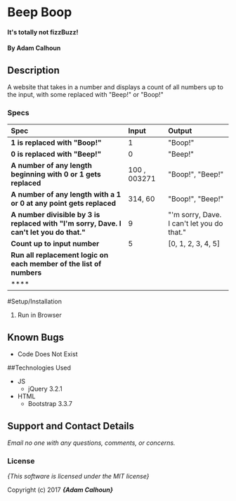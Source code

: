 # Beep Boop

#### It's totally not fizzBuzz!

#### By Adam Calhoun

## Description

A website that takes in a number and displays a count of all numbers up to the input, with some replaced with "Beep!" or "Boop!"

### Specs
| Spec | Input | Output |
| :-------------     | :------------- | :------------- |
|**1 is replaced with "Boop!"**| 1 | "Boop!" |
|**0 is replaced with "Beep!"**| 0 | "Beep!" |
|**A number of any length beginning with 0 or 1 gets replaced**| 100 , 003271 | "Boop!", "Beep!" |
|**A number of any length with a 1 or 0 at any point gets replaced**| 314, 60 | "Boop!", "Beep!" |
|**A number divisible by 3 is replaced with "I'm sorry, Dave. I can't let you do that."**| 9 | "'m sorry, Dave. I can't let you do that." |
|**Count up to input number**| 5 | [0, 1, 2, 3, 4, 5] |
|**Run all replacement logic on each member of the list of numbers**|  |  |
|****|  |  |

#Setup/Installation

1. Run in Browser

## Known Bugs
* Code Does Not Exist

##Technologies Used
* JS
  * jQuery 3.2.1
* HTML
  * Bootstrap 3.3.7

## Support and Contact Details
_Email no one with any questions, comments, or concerns._

### License

*{This software is licensed under the MIT license}*

Copyright (c) 2017 **_{Adam Calhoun}_**
